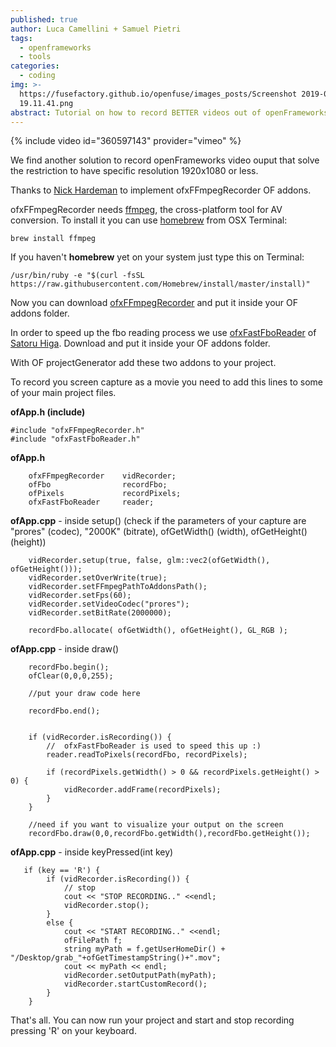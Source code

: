 ```yaml
---
published: true
author: Luca Camellini + Samuel Pietri
tags:
  - openframeworks
  - tools
categories:
  - coding
img: >-
  https://fusefactory.github.io/openfuse/images_posts/Screenshot 2019-09-17 at
  19.11.41.png
abstract: Tutorial on how to record BETTER videos out of openFrameworks.
---
```

{% include video id="360597143" provider="vimeo" %}

We find another solution to record openFrameworks video ouput that solve the restriction to have specific resolution 1920x1080 or less.

Thanks to [Nick Hardeman](https://github.com/NickHardeman) to implement ofxFFmpegRecorder OF addons.

ofxFFmpegRecorder needs [ffmpeg](http://ffmpeg.org), the cross-platform tool for AV conversion. To install it you can use [homebrew](https://brew.sh) from OSX Terminal:

```
brew install ffmpeg
```

If you haven't **homebrew** yet on your system just type this on Terminal:

```
/usr/bin/ruby -e "$(curl -fsSL https://raw.githubusercontent.com/Homebrew/install/master/install)"
```

Now you can download [ofxFFmpegRecorder](https://github.com/NickHardeman/ofxFFmpegRecorder) and put it inside your OF addons folder. 

In order to speed up the fbo reading process we use [ofxFastFboReader](https://github.com/satoruhiga/ofxFastFboReader) of [Satoru Higa](https://github.com/satoruhiga). Download and put it inside your OF addons folder.

With OF projectGenerator add these two addons to your project.

To record you screen capture as a movie you need to add this lines to some of your main project files.

**ofApp.h (include)**
```
#include "ofxFFmpegRecorder.h"
#include "ofxFastFboReader.h"
```

**ofApp.h**
```
    ofxFFmpegRecorder    vidRecorder;
    ofFbo                recordFbo;
    ofPixels             recordPixels;
    ofxFastFboReader     reader;
```


**ofApp.cpp** - inside setup()  (check if the parameters of your capture are "prores" (codec), "2000K" (bitrate), ofGetWidth() (width), ofGetHeight() (height))
```
    vidRecorder.setup(true, false, glm::vec2(ofGetWidth(), ofGetHeight()));
    vidRecorder.setOverWrite(true);
    vidRecorder.setFFmpegPathToAddonsPath();
    vidRecorder.setFps(60);
    vidRecorder.setVideoCodec("prores");
    vidRecorder.setBitRate(2000000);
    
    recordFbo.allocate( ofGetWidth(), ofGetHeight(), GL_RGB );
```


**ofApp.cpp** - inside draw()
```
    recordFbo.begin();
    ofClear(0,0,0,255);

	//put your draw code here
    
    recordFbo.end();
    
    
    if (vidRecorder.isRecording()) {
        //  ofxFastFboReader is used to speed this up :)
        reader.readToPixels(recordFbo, recordPixels);
        
        if (recordPixels.getWidth() > 0 && recordPixels.getHeight() > 0) {
            vidRecorder.addFrame(recordPixels);
        }
    }
    
    //need if you want to visualize your output on the screen
    recordFbo.draw(0,0,recordFbo.getWidth(),recordFbo.getHeight());
```


**ofApp.cpp** - inside keyPressed(int key)
```
   if (key == 'R') {
        if (vidRecorder.isRecording()) {
            // stop
            cout << "STOP RECORDING.." <<endl;
            vidRecorder.stop();
        }
        else {
            cout << "START RECORDING.." <<endl;
            ofFilePath f;
            string myPath = f.getUserHomeDir() + "/Desktop/grab_"+ofGetTimestampString()+".mov";
            cout << myPath << endl;
            vidRecorder.setOutputPath(myPath);
            vidRecorder.startCustomRecord();
        }
    }
```

That's all. You can now run your project and start and stop recording pressing 'R' on your keyboard.
